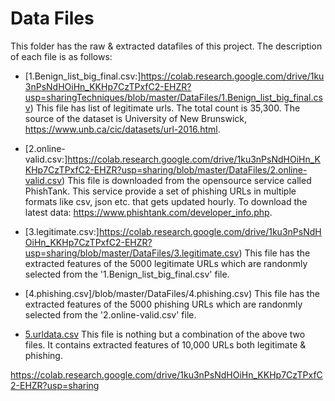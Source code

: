 # Data Files

This folder has the raw & extracted datafiles of this project. The description of each file is as follows:

* [1.Benign_list_big_final.csv:]https://colab.research.google.com/drive/1ku3nPsNdHOiHn_KKHp7CzTPxfC2-EHZR?usp=sharingTechniques/blob/master/DataFiles/1.Benign_list_big_final.csv) This file has list of legitimate urls. The total count is 35,300. The source of the dataset is University of New Brunswick, https://www.unb.ca/cic/datasets/url-2016.html. 

* [2.online-valid.csv:]https://colab.research.google.com/drive/1ku3nPsNdHOiHn_KKHp7CzTPxfC2-EHZR?usp=sharing/blob/master/DataFiles/2.online-valid.csv) This file is downloaded from the opensource service called PhishTank. This service provide a set of phishing URLs in multiple formats like csv, json etc. that gets updated hourly. To download the latest data: https://www.phishtank.com/developer_info.php.

* [3.legitimate.csv:]https://colab.research.google.com/drive/1ku3nPsNdHOiHn_KKHp7CzTPxfC2-EHZR?usp=sharing/blob/master/DataFiles/3.legitimate.csv) This file has the extracted features of the 5000 legitimate URLs which are randonmly selected from the '1.Benign_list_big_final.csv' file.

* [4.phishing.csv]/blob/master/DataFiles/4.phishing.csv) This file has the extracted features of the 5000 phishing URLs which are randonmly selected from the '2.online-valid.csv' file.

* [5.urldata.csv](https://github.com/shreyagopal/Phishing-Website-Detection-by-Machine-Learning-Techniques/blob/master/DataFiles/5.urldata.csv) This file is nothing but a combination of the above two files. It contains extracted features of 10,000 URLs both legitimate & phishing.


https://colab.research.google.com/drive/1ku3nPsNdHOiHn_KKHp7CzTPxfC2-EHZR?usp=sharing
